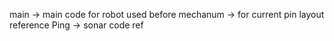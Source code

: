 main -> main code for robot used before
mechanum -> for current pin layout reference
Ping -> sonar code ref